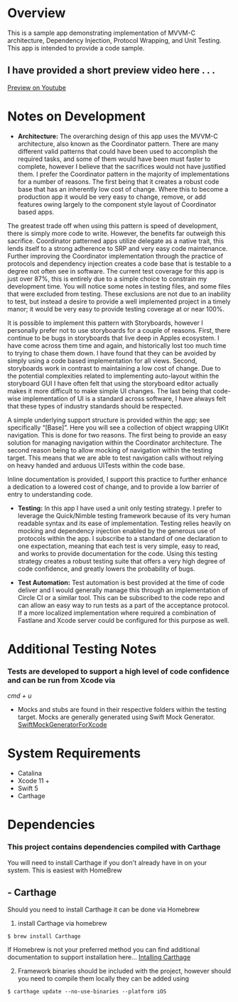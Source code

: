 # Overview

This is a sample app demonstrating implementation of MVVM-C architecture, Dependency Injection, Protocol Wrapping, and Unit Testing. This app is intended to provide a code sample.

## I have provided a short preview video here . . .
[Preview on Youtube](https://youtu.be/QKDO98mTHSE)

# Notes on Development
* **Architecture:** The overarching design of this app uses the MVVM-C architecture, also known as the Coordinator pattern. There are many different valid patterns that could have been used to accomplish the required tasks, and some of them would have been must faster to complete, however I believe that the sacrifices would not have justified them. I prefer the Coordinator pattern in the majority of implementations for a number of reasons. The first being that it creates a robust code base that has an inherently low cost of change. Where this to become a production app it would be very easy to change, remove, or add features owing largely to the component style layout of Coordinator based apps. 

The greatest trade off when using this pattern is speed of development, there is simply more code to write. However, the benefits far outweigh this sacrifice. Coordinator patterned apps utilize delegate as a native trait, this lends itself to a strong adherence to SRP and very easy code maintenance. Further improving the Coordinator implementation through the practice of protocols and dependency injection creates a code base that is testable to a degree not often see in software. The current test coverage for this app is just over 87%, this is entirely due to a simple choice to constrain my development time. You will notice some notes in testing files, and some files that were excluded from testing. These exclusions are not due to an inability to test, but instead a desire to provide a well implemented project in a timely manor; it would be very easy to provide testing coverage at or near 100%.

It is possible to implement this pattern with Storyboards, however I personally prefer not to use storyboards for a couple of reasons. First, there continue to be bugs in storyboards that live deep in Apples ecosystem. I have come across them time and again, and historically lost too much time to trying to chase them down. I have found that they can be avoided by simply using a code based implementation for all views.  Second, storyboards work in contrast to maintaining a low cost of change. Due to the potential complexities related to implementing auto-layout within the storyboard GUI I have often felt that using the storyboard editor actually makes it more difficult to make simple UI changes. The last being that code-wise implementation of UI is a standard across software, I have always felt that these types of industry standards should be respected.

A simple underlying support structure is provided within the app; see specifically “[Base]”. Here you will see a collection of object wrapping UIKit navigation. This is done for two reasons. The first being to provide an easy solution for managing navigation within the Coordinator architecture. The second reason being to allow mocking of navigation within the testing target. This means that we are able to test navigation calls without relying on heavy handed and arduous UITests within the code base.

Inline documentation is provided, I support this practice to further enhance a dedication to a lowered cost of change, and to provide a low barrier of entry to understanding code.

* **Testing:** In this app I have used a unit only testing strategy. I prefer to leverage the Quick/Nimble testing framework because of its very human readable syntax and its ease of implementation. Testing relies heavily on mocking and dependency injection enabled by the generous use of protocols within the app. I subscribe to a standard of one declaration to one expectation, meaning that each test is very simple, easy to read, and works to provide documentation for the code. Using this testing strategy creates a robust testing suite that offers a very high degree of code confidence, and greatly lowers the probability of bugs.

* **Test Automation:** Test automation is best provided at the time of code deliver and I would generally manage this through an implementation of Circle CI or a similar tool. This can be subscribed to the code repo and can allow an easy way to run tests as a part of the acceptance protocol. If a more localized implementation where required a combination of Fastlane and Xcode server could be configured for this purpose as well.

# Additional Testing Notes
### Tests are developed to support a high level of code confidence and can be run from Xcode via
_cmd + u_

* Mocks and stubs are found in their respective folders within the testing target. Mocks are generally generated using Swift Mock Generator.
[SwiftMockGeneratorForXcode](https://github.com/seanhenry/SwiftMockGeneratorForXcode)

# System Requirements
* Catalina
* Xcode 11 +
* Swift 5
* Carthage

# Dependencies
### This project contains dependencies compiled with Carthage
You will need to install Carthage if you don't already have in on your system. This is easiest with HomeBrew

## - Carthage
Should you need to install Carthage it can be done via Homebrew

1. install Carthage via homebrew
```
$ brew install Carthage
```

If Homebrew is not your preferred method you can find additional documentation to support installation here...
[Intalling Carthage](https://github.com/Carthage/Carthage#installing-carthage)

2. Framework binaries should be included with the project, however should you need to compile them locally they can be added using
```
$ carthage update --no-use-binaries --platform iOS
```